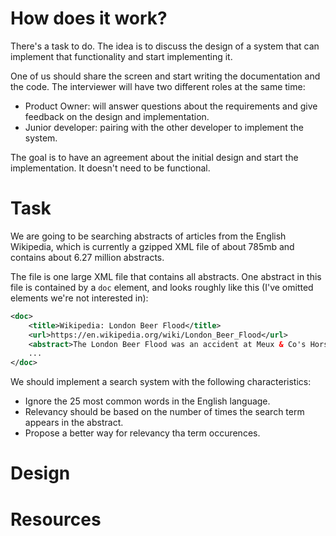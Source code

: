 # How does it work?

There's a task to do. The idea is to discuss the design of a system that can
implement that functionality and start implementing it.

One of us should share the screen and start writing the documentation and the
code. The interviewer will have two different roles at the same time:

- Product Owner: will answer questions about the requirements and give feedback
  on the design and implementation.
- Junior developer: pairing with the other developer to implement the system.

The goal is to have an agreement about the initial design and start the
implementation. It doesn't need to be functional.

# Task

We are going to be searching abstracts of articles from the English Wikipedia,
which is currently a gzipped XML file of about 785mb and contains about 6.27
million abstracts.

The file is one large XML file that contains all abstracts. One abstract in
this file is contained by a `doc` element, and looks roughly like this (I've
omitted elements we're not interested in):

```xml
<doc>
    <title>Wikipedia: London Beer Flood</title>
    <url>https://en.wikipedia.org/wiki/London_Beer_Flood</url>
    <abstract>The London Beer Flood was an accident at Meux & Co's Horse Shoe Brewery, London, on 17 October 1814. It took place when one of the  wooden vats of fermenting porter burst.</abstract>
    ...
</doc>
```

We should implement a search system with the following characteristics:

- Ignore the 25 most common words in the English language.
- Relevancy should be based on the number of times the search term appears in
  the abstract.
- Propose a better way for relevancy tha term occurences.

# Design 


# Resources

[Dataset]: https://dumps.wikimedia.org/enwiki/latest/
[Building a full-text search engine in 150 lines of Python code]: https://bart.degoe.de/building-a-full-text-search-engine-150-lines-of-code/
